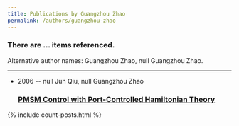 ```yaml
---
title: Publications by Guangzhou Zhao
permalink: /authors/guangzhou-zhao
---
```


<h3 id="number-posts">There are ... items referenced.</h3>
<p id='info-authors'>Alternative author names: Guangzhou Zhao, null Guangzhou Zhao.</p>
<hr />
<ul class="post-list">
<li><span class='post-meta'>2006 -- null Jun Qiu, null Guangzhou Zhao</span><h3><a class='post-link' href="{{ site.baseurl }}/pmsm-control-with-port-controlled-hamiltonian-theory">PMSM Control with Port-Controlled Hamiltonian Theory</a></h3></li>

</ul>
{% include count-posts.html %}
